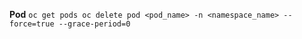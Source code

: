 **Pod**
``
oc get pods
oc delete pod <pod_name> -n <namespace_name> --force=true --grace-period=0
``
